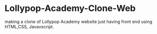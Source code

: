 # Lollypop-Academy-Clone-Web
making a clone of Lollypop Academy website just having front end using HTML,CSS, Javavscript.
